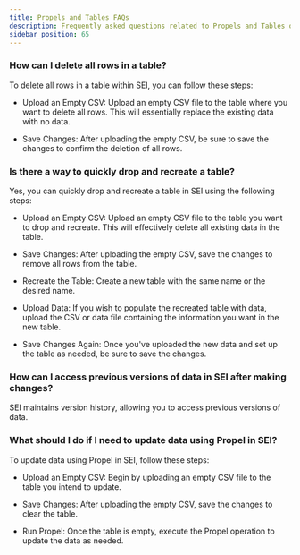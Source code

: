 ```yaml
---
title: Propels and Tables FAQs
description: Frequently asked questions related to Propels and Tables on SEI
sidebar_position: 65
---
```


### How can I delete all rows in a table?

To delete all rows in a table within SEI, you can follow these steps:

* Upload an Empty CSV:
    Upload an empty CSV file to the table where you want to delete all rows. This will essentially replace the existing data with no data.

* Save Changes:
    After uploading the empty CSV, be sure to save the changes to confirm the deletion of all rows.

### Is there a way to quickly drop and recreate a table?

Yes, you can quickly drop and recreate a table in SEI using the following steps:

* Upload an Empty CSV:
    Upload an empty CSV file to the table you want to drop and recreate. This will effectively delete all existing data in the table.

* Save Changes:
    After uploading the empty CSV, save the changes to remove all rows from the table.

* Recreate the Table:
    Create a new table with the same name or the desired name.

* Upload Data:
    If you wish to populate the recreated table with data, upload the CSV or data file containing the information you want in the new table.
  
* Save Changes Again:
    Once you've uploaded the new data and set up the table as needed, be sure to save the changes.

### How can I access previous versions of data in SEI after making changes?

SEI maintains version history, allowing you to access previous versions of data. 

### What should I do if I need to update data using Propel in SEI?

To update data using Propel in SEI, follow these steps:

* Upload an Empty CSV:
    Begin by uploading an empty CSV file to the table you intend to update.

* Save Changes:
    After uploading the empty CSV, save the changes to clear the table.

* Run Propel:
    Once the table is empty, execute the Propel operation to update the data as needed.
